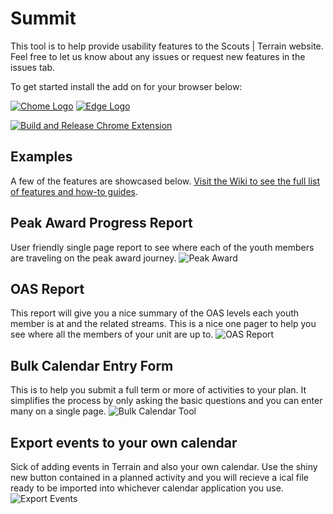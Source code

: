 # Summit

This tool is to help provide usability features to the Scouts | Terrain website. Feel free to let us know about any issues or request new features in the issues tab.

To get started install the add on for your browser below:

[![Chome Logo](https://github.com/pete-mc/Summit/wiki/images/chrome.png)](https://chromewebstore.google.com/detail/terrain-summit/fkpdafjknodpembpmogbcblabonpmhoo?hl=en&pli=1) [![Edge Logo](https://github.com/pete-mc/Summit/wiki/images/edge.png)](https://microsoftedge.microsoft.com/addons/detail/terrain-summit/eoemenakogcfmmhkoiejhefmdijgpgnb)

[![Build and Release Chrome Extension](https://github.com/pete-mc/Summit/actions/workflows/build.yaml/badge.svg?branch=main)](https://github.com/pete-mc/Summit/actions/workflows/build.yaml)

## Examples

A few of the features are showcased below. [Visit the Wiki to see the full list of features and how-to guides](https://github.com/pete-mc/Summit/wiki).

## Peak Award Progress Report

User friendly single page report to see where each of the youth members are traveling on the peak award journey.
![Peak Award](https://github.com/pete-mc/Summit/wiki/images/peak-award.png)

## OAS Report

This report will give you a nice summary of the OAS levels each youth member is at and the related streams. This is a nice one pager to help you see where all the members of your unit are up to.
![OAS Report](https://github.com/pete-mc/Summit/wiki/images/oas-report.png)

## Bulk Calendar Entry Form

This is to help you submit a full term or more of activities to your plan. It simplifies the process by only asking the basic questions and you can enter many on a single page.
![Bulk Calendar Tool](https://github.com/pete-mc/Summit/wiki/images/bulk-events.png)

## Export events to your own calendar

Sick of adding events in Terrain and also your own calendar. Use the shiny new button contained in a planned activity and you will recieve a ical file ready to be imported into whichever calendar application you use.
![Export Events](https://github.com/pete-mc/Summit/wiki/images/save-calendar.png)
